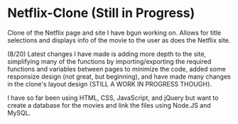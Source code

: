 # Netflix-Clone (Still in Progress)
Clone of the Netflix page and site I have bgun working on. Allows for title selections and displays info of the movie to the user as does the Netflix site.

(8/20) Latest changes I have made is adding more depth to the site, simplifying many of the functions by importing/exporting the required functions and variables between pages to minimize the code, added some responsize design (not great, but beginning), and have made many changes in the clone's layout design {STILL A WORK IN PROGRESS THOUGH}.

I have so far been using HTML, CSS, JavaScript, and jQuery but want to create a database for the movies and link the files using Node.JS and MySQL.
